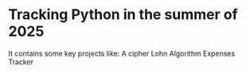 # Tracking Python in the summer of 2025

It contains some key projects like:
A cipher
Lohn Algorithm
Expenses Tracker